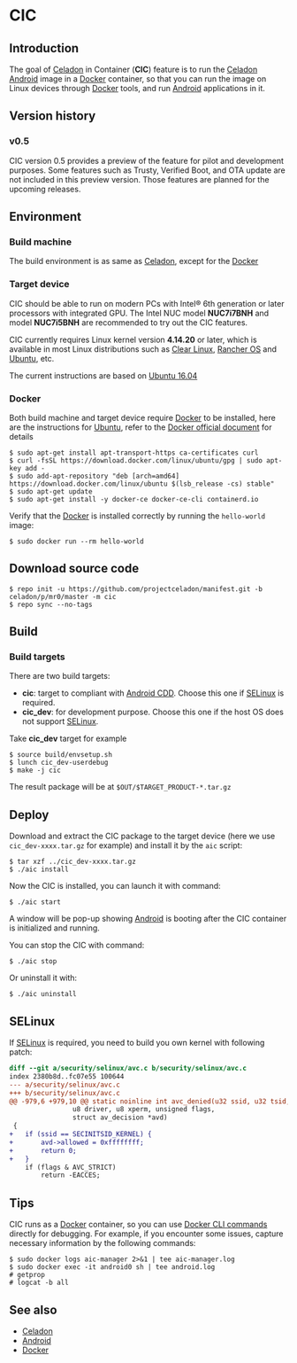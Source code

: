 # CIC

## Introduction

The goal of [Celadon](https://01.org/projectceladon) in Container (**CIC**) feature is to run the [Celadon](https://01.org/projectceladon) [Android](https://www.android.com/) image in a [Docker](https://www.docker.com/) container, so that you can run the image on Linux devices through [Docker](https://www.docker.com/) tools, and run [Android](https://www.android.com/) applications in it.

## Version history

### v0.5

CIC version 0.5 provides a preview of the feature for pilot and development purposes. Some features such as Trusty, Verified Boot, and OTA update are not included in this preview version. Those features are planned for the upcoming releases.

## Environment

### Build machine

The build environment is as same as [Celadon](https://01.org/projectceladon/documentation/getting_started/build-source#set-up-the-development-environment), except for the [Docker](https://www.docker.com/)

### Target device

CIC should be able to run on modern PCs with Intel® 6th generation or later processors with integrated GPU. The Intel NUC model **NUC7i7BNH** and model **NUC7i5BNH** are recommended to try out the CIC features.

CIC currently requires Linux kernel version **4.14.20** or later, which is available in most Linux distributions such as [Clear Linux](https://clearlinux.org/), [Rancher OS](https://rancher.com/rancher-os/) and [Ubuntu](https://ubuntu.com/), etc.

The current instructions are based on [Ubuntu 16.04](http://releases.ubuntu.com/xenial/)

### Docker

Both build machine and target device require [Docker](https://www.docker.com/) to be installed, here are the instructions for [Ubuntu](https://ubuntu.com/), refer to the [Docker official document](https://docs.docker.com/install/) for details

    $ sudo apt-get install apt-transport-https ca-certificates curl
    $ curl -fsSL https://download.docker.com/linux/ubuntu/gpg | sudo apt-key add -
    $ sudo add-apt-repository "deb [arch=amd64] https://download.docker.com/linux/ubuntu $(lsb_release -cs) stable"
    $ sudo apt-get update
    $ sudo apt-get install -y docker-ce docker-ce-cli containerd.io

Verify that the [Docker](https://www.docker.com/) is installed correctly by running the `hello-world` image:

    $ sudo docker run --rm hello-world

## Download source code

    $ repo init -u https://github.com/projectceladon/manifest.git -b celadon/p/mr0/master -m cic
    $ repo sync --no-tags

## Build

### Build targets

There are two build targets:

* **cic**: target to compliant with [Android CDD](https://source.android.com/compatibility/cdd). Choose this one if [SELinux](https://github.com/SELinuxProject) is required.
* **cic_dev**: for development purpose. Choose this one if the host OS does not support [SELinux](https://github.com/SELinuxProject).

Take **cic_dev** target for example

    $ source build/envsetup.sh
    $ lunch cic_dev-userdebug
    $ make -j cic

The result package will be at `$OUT/$TARGET_PRODUCT-*.tar.gz`

## Deploy

Download and extract the CIC package to the target device (here we use `cic_dev-xxxx.tar.gz` for example) and install it by the `aic` script:

    $ tar xzf ../cic_dev-xxxx.tar.gz
    $ ./aic install

Now the CIC is installed, you can launch it with command:

    $ ./aic start

A window will be pop-up showing [Android](https://www.android.com/) is booting after the CIC container is initialized and running.

You can stop the CIC with command:

    $ ./aic stop

Or uninstall it with:

    $ ./aic uninstall

## SELinux

If [SELinux](https://github.com/SELinuxProject) is required, you need to build you own kernel with following patch:

```patch
diff --git a/security/selinux/avc.c b/security/selinux/avc.c
index 2380b8d..fc07e55 100644
--- a/security/selinux/avc.c
+++ b/security/selinux/avc.c
@@ -979,6 +979,10 @@ static noinline int avc_denied(u32 ssid, u32 tsid,
 				u8 driver, u8 xperm, unsigned flags,
 				struct av_decision *avd)
 {
+	if (ssid == SECINITSID_KERNEL) {
+		avd->allowed = 0xffffffff;
+		return 0;
+	}
 	if (flags & AVC_STRICT)
 		return -EACCES;
```

## Tips

CIC runs as a [Docker](https://www.docker.com/) container, so you can use [Docker CLI commands](https://docs.docker.com/engine/reference/commandline/cli) directly for debugging. For example, if you encounter some issues, capture necessary information by the following commands:

    $ sudo docker logs aic-manager 2>&1 | tee aic-manager.log
    $ sudo docker exec -it android0 sh | tee android.log
    # getprop
    # logcat -b all

## See also

* [Celadon](https://01.org/projectceladon)
* [Android](https://www.android.com/)
* [Docker](https://www.docker.com/)
